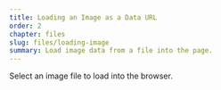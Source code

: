 ```yaml
---
title: Loading an Image as a Data URL
order: 2
chapter: files
slug: files/loading-image
summary: Load image data from a file into the page.
---
```


Select an image file to load into the browser.
